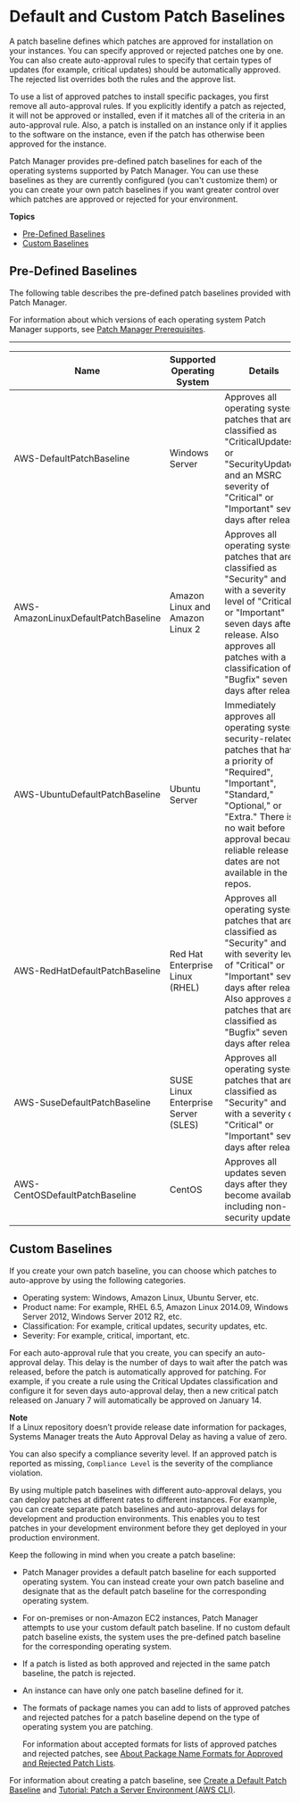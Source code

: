 # Default and Custom Patch Baselines<a name="sysman-patch-baselines"></a>

A patch baseline defines which patches are approved for installation on your instances\. You can specify approved or rejected patches one by one\. You can also create auto\-approval rules to specify that certain types of updates \(for example, critical updates\) should be automatically approved\. The rejected list overrides both the rules and the approve list\. 

To use a list of approved patches to install specific packages, you first remove all auto\-approval rules\. If you explicitly identify a patch as rejected, it will not be approved or installed, even if it matches all of the criteria in an auto\-approval rule\. Also, a patch is installed on an instance only if it applies to the software on the instance, even if the patch has otherwise been approved for the instance\.

Patch Manager provides pre\-defined patch baselines for each of the operating systems supported by Patch Manager\. You can use these baselines as they are currently configured \(you can't customize them\) or you can create your own patch baselines if you want greater control over which patches are approved or rejected for your environment\. 

**Topics**
+ [Pre\-Defined Baselines](#patch-manager-baselines-pre-defined)
+ [Custom Baselines](#patch-manager-baselines-custom)

## Pre\-Defined Baselines<a name="patch-manager-baselines-pre-defined"></a>

The following table describes the pre\-defined patch baselines provided with Patch Manager\.

For information about which versions of each operating system Patch Manager supports, see [Patch Manager Prerequisites](patch-manager-prerequisites.md)\.


****  

| Name | Supported Operating System | Details | 
| --- | --- | --- | 
|  AWS\-DefaultPatchBaseline  |  Windows Server  |  Approves all operating system patches that are classified as "CriticalUpdates" or "SecurityUpdates" and an MSRC severity of "Critical" or "Important" seven days after release\.  | 
|  AWS\-AmazonLinuxDefaultPatchBaseline  |  Amazon Linux and Amazon Linux 2  |  Approves all operating system patches that are classified as "Security" and with a severity level of "Critical" or "Important" seven days after release\. Also approves all patches with a classification of "Bugfix" seven days after release  | 
|  AWS\-UbuntuDefaultPatchBaseline  |  Ubuntu Server  |  Immediately approves all operating system security\-related patches that have a priority of "Required", "Important", "Standard," "Optional," or "Extra\." There is no wait before approval because reliable release dates are not available in the repos\.  | 
|  AWS\-RedHatDefaultPatchBaseline  |  Red Hat Enterprise Linux \(RHEL\)   |  Approves all operating system patches that are classified as "Security" and with severity level of "Critical" or "Important" seven days after release\. Also approves all patches that are classified as "Bugfix" seven days after release\.  | 
| AWS\-SuseDefaultPatchBaseline | SUSE Linux Enterprise Server \(SLES\) | Approves all operating system patches that are classified as "Security" and with a severity of "Critical" or "Important" seven days after release\.  | 
| AWS\-CentOSDefaultPatchBaseline | CentOS | Approves all updates seven days after they become available, including non\-security updates\. | 

## Custom Baselines<a name="patch-manager-baselines-custom"></a>

If you create your own patch baseline, you can choose which patches to auto\-approve by using the following categories\.
+ Operating system: Windows, Amazon Linux, Ubuntu Server, etc\.
+ Product name: For example, RHEL 6\.5, Amazon Linux 2014\.09, Windows Server 2012, Windows Server 2012 R2, etc\.
+ Classification: For example, critical updates, security updates, etc\.
+ Severity: For example, critical, important, etc\.

For each auto\-approval rule that you create, you can specify an auto\-approval delay\. This delay is the number of days to wait after the patch was released, before the patch is automatically approved for patching\. For example, if you create a rule using the Critical Updates classification and configure it for seven days auto\-approval delay, then a new critical patch released on January 7 will automatically be approved on January 14\.

**Note**  
If a Linux repository doesn’t provide release date information for packages, Systems Manager treats the Auto Approval Delay as having a value of zero\.

You can also specify a compliance severity level\. If an approved patch is reported as missing, `Compliance Level` is the severity of the compliance violation\. 

By using multiple patch baselines with different auto\-approval delays, you can deploy patches at different rates to different instances\. For example, you can create separate patch baselines and auto\-approval delays for development and production environments\. This enables you to test patches in your development environment before they get deployed in your production environment\. 

Keep the following in mind when you create a patch baseline:
+ Patch Manager provides a default patch baseline for each supported operating system\. You can instead create your own patch baseline and designate that as the default patch baseline for the corresponding operating system\.
+ For on\-premises or non\-Amazon EC2 instances, Patch Manager attempts to use your custom default patch baseline\. If no custom default patch baseline exists, the system uses the pre\-defined patch baseline for the corresponding operating system\.
+ If a patch is listed as both approved and rejected in the same patch baseline, the patch is rejected\.
+ An instance can have only one patch baseline defined for it\.
+ The formats of package names you can add to lists of approved patches and rejected patches for a patch baseline depend on the type of operating system you are patching\.

  For information about accepted formats for lists of approved patches and rejected patches, see [About Package Name Formats for Approved and Rejected Patch Lists](patch-manager-approved-rejected-package-name-formats.md)\.

For information about creating a patch baseline, see [Create a Default Patch Baseline](sysman-patch-baseline-console.md) and [Tutorial: Patch a Server Environment \(AWS CLI\)](sysman-patch-cliwalk.md)\.